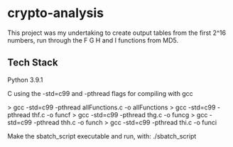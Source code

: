 
# crypto-analysis

This project was my undertaking to create output tables from the first 2^16 numbers, run through the F G H and I functions from MD5.


## Tech Stack

Python 3.9.1

C using the -std=c99 and -pthread flags for compiling with gcc

\> gcc -std=c99 -pthread allFunctions.c -o allFunctions
\> gcc -std=c99 -pthread thf.c -o funcf
\> gcc -std=c99 -pthread thg.c -o funcg
\> gcc -std=c99 -pthread thh.c -o funch
\> gcc -std=c99 -pthread thi.c -o funci


Make the sbatch_script executable and run, with: ./sbatch_script




